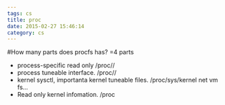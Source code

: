 ```yaml
---
tags: cs
title: proc
date: 2015-02-27 15:46:14
category: cs
---
```

#How many parts does procfs has?
=4 parts
* process-specific read only /proc/<pid>/
* process tuneable interface. /proc/<pid>/
* kernel sysctl, importanta kernel tuneable files. /proc/sys/kernel net vm fs...
* Read only kernel infomation. /proc






